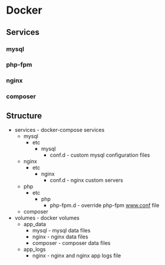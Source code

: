 # Docker

## Services

### mysql

### php-fpm

### nginx

### composer

## Structure

* services - docker-compose services
  * mysql
    * etc
      * mysql
        * conf.d - custom mysql configuration files
  * nginx
    * etc
      * nginx
        * conf.d - nginx custom servers
  * php
    * etc
      * php
        * php-fpm.d - override php-fpm www.conf file
  * composer
* volumes - docker volumes
  * app_data
    * mysql - mysql data files
    * nginx - nginx data files
    * composer - composer data files
  * app_logs
    * nginx - nginx and nginx app logs file
